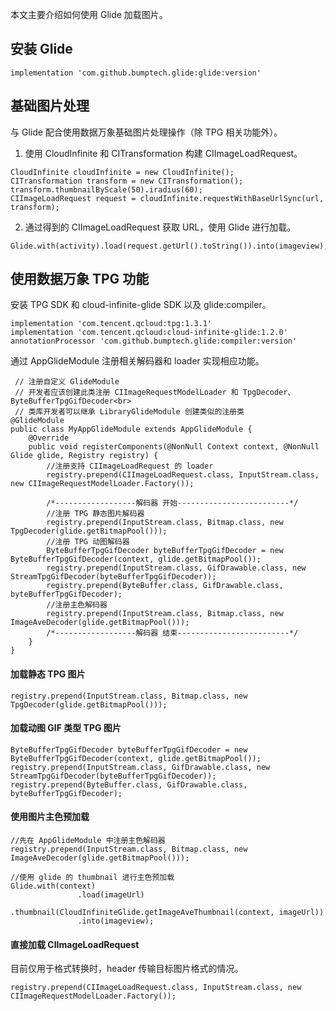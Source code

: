 
本文主要介绍如何使用 Glide 加载图片。

## 安装 Glide

```
implementation 'com.github.bumptech.glide:glide:version'
```

## 基础图片处理

与 Glide 配合使用数据万象基础图片处理操作（除 TPG 相关功能外）。

1. 使用 CloudInfinite 和 CITransformation 构建 CIImageLoadRequest。
```
CloudInfinite cloudInfinite = new CloudInfinite();
CITransformation transform = new CITransformation();
transform.thumbnailByScale(50).iradius(60);
CIImageLoadRequest request = cloudInfinite.requestWithBaseUrlSync(url, transform);
```
2. 通过得到的 CIImageLoadRequest 获取 URL，使用 Glide 进行加载。
```
Glide.with(activity).load(request.getUrl().toString()).into(imageview);
```

## 使用数据万象 TPG 功能

安装 TPG SDK 和 cloud-infinite-glide SDK 以及 glide:compiler。
```
implementation 'com.tencent.qcloud:tpg:1.3.1'	
implementation 'com.tencent.qcloud:cloud-infinite-glide:1.2.0'	
annotationProcessor 'com.github.bumptech.glide:compiler:version' 
```
通过 AppGlideModule 注册相关解码器和 loader 实现相应功能。
```
 // 注册自定义 GlideModule
 // 开发者应该创建此类注册 CIImageRequestModelLoader 和 TpgDecoder、ByteBufferTpgGifDecoder<br>
 // 类库开发者可以继承 LibraryGlideModule 创建类似的注册类
@GlideModule
public class MyAppGlideModule extends AppGlideModule {
    @Override
    public void registerComponents(@NonNull Context context, @NonNull Glide glide, Registry registry) {
        //注册支持 CIImageLoadRequest 的 loader
        registry.prepend(CIImageLoadRequest.class, InputStream.class, new CIImageRequestModelLoader.Factory());

        /*------------------解码器 开始-------------------------*/
        //注册 TPG 静态图片解码器
        registry.prepend(InputStream.class, Bitmap.class, new TpgDecoder(glide.getBitmapPool()));
        //注册 TPG 动图解码器
        ByteBufferTpgGifDecoder byteBufferTpgGifDecoder = new ByteBufferTpgGifDecoder(context, glide.getBitmapPool());
        registry.prepend(InputStream.class, GifDrawable.class, new StreamTpgGifDecoder(byteBufferTpgGifDecoder));
        registry.prepend(ByteBuffer.class, GifDrawable.class, byteBufferTpgGifDecoder);
        //注册主色解码器
        registry.prepend(InputStream.class, Bitmap.class, new ImageAveDecoder(glide.getBitmapPool()));
        /*------------------解码器 结束-------------------------*/
    }
}
```

#### 加载静态 TPG 图片

```
registry.prepend(InputStream.class, Bitmap.class, new TpgDecoder(glide.getBitmapPool()));
```

#### 加载动图 GIF 类型 TPG 图片

```
ByteBufferTpgGifDecoder byteBufferTpgGifDecoder = new ByteBufferTpgGifDecoder(context, glide.getBitmapPool());
registry.prepend(InputStream.class, GifDrawable.class, new StreamTpgGifDecoder(byteBufferTpgGifDecoder));
registry.prepend(ByteBuffer.class, GifDrawable.class, byteBufferTpgGifDecoder);
```

#### 使用图片主色预加载

```
//先在 AppGlideModule 中注册主色解码器
registry.prepend(InputStream.class, Bitmap.class, new ImageAveDecoder(glide.getBitmapPool()));

//使用 glide 的 thumbnail 进行主色预加载
Glide.with(context)
               .load(imageUrl)
               .thumbnail(CloudInfiniteGlide.getImageAveThumbnail(context, imageUrl))
               .into(imageview);
```

#### 直接加载 CIImageLoadRequest

目前仅用于格式转换时，header 传输目标图片格式的情况。

```
registry.prepend(CIImageLoadRequest.class, InputStream.class, new CIImageRequestModelLoader.Factory());
```
